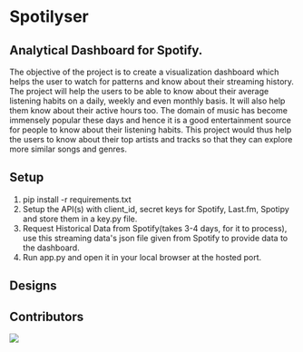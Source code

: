 # Spotilyser
## Analytical Dashboard for Spotify.
<p>The objective of the project is to create a visualization dashboard which helps the user to watch for patterns and know about their streaming history. The project will help the users to be able to know about their average listening habits on a daily, weekly and even monthly basis. It will also help them know about their active hours too. The domain of music has become immensely popular these days and hence it is a good entertainment source for people to know about their listening habits. This project would thus help the users to know about their top artists and tracks so that they can explore more similar songs and genres.</p>

## Setup
1. pip install -r requirements.txt
2. Setup the API(s) with client_id, secret keys for Spotify, Last.fm, Spotipy and store them in a key.py file.
3. Request Historical Data from Spotify(takes 3-4 days, for it to process), use this streaming data's json file given from Spotify to provide data to the dashboard.
4. Run app.py and open it in your local browser at the hosted port.

## Designs

## Contributors

<a href="https://github.com/avats101/Spotilyser/graphs/contributors">
  <img src="https://contrib.rocks/image?repo=avats101/Spotilyser" />
</a>
